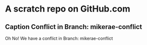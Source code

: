 # A scratch repo on GitHub.com

## Caption Conflict in Branch: mikerae-conflict
Oh No! We have a conflict in Branch: mikerae-conflict
